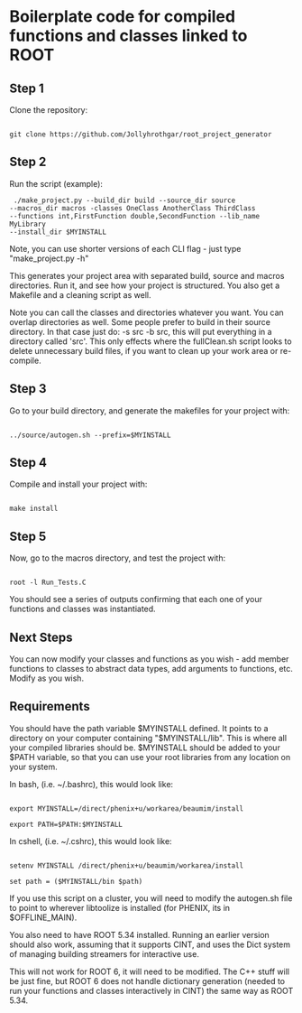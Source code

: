 # Boilerplate code for compiled functions and classes linked to ROOT

## Step 1

Clone the repository:

<code>
git clone https://github.com/Jollyhrothgar/root_project_generator
</code>

## Step 2

Run the script (example):

<code> ./make_project.py --build_dir build --source_dir source --macros_dir
macros -classes OneClass AnotherClass ThirdClass --functions int,FirstFunction
double,SecondFunction --lib_name MyLibrary --install_dir $MYINSTALL</code>

Note, you can use shorter versions of each CLI flag - just type "make_project.py
-h"

This generates your project area with separated build, source and macros
directories. Run it, and see how your project is structured. You also get a
Makefile and a cleaning script as well. 

Note you can call the classes and directories whatever you want. You can
overlap directories as well. Some people prefer to build in their source
directory. In that case just do: -s src -b src, this will put everything in a
directory called 'src'. This only effects where the fullClean.sh script looks
to delete unnecessary build files, if you want to clean up your work area or
re-compile.

## Step 3 

Go to your build directory, and generate the makefiles for your project with:

<code>
../source/autogen.sh --prefix=$MYINSTALL
</code>

## Step 4
Compile and install your project with:

<code>
make install
</code>

## Step 5
Now, go to the macros directory, and test the project with:

<code>
root -l Run_Tests.C
</code>

You should see a series of outputs confirming that each one of your functions
and classes was instantiated.

## Next Steps

You can now modify your classes and functions as you wish - add member functions
to classes to abstract data types, add arguments to functions, etc. Modify as you wish.

## Requirements

You should have the path variable $MYINSTALL defined. It points to a directory
on your computer containing "$MYINSTALL/lib". This is where all your compiled
libraries should be. $MYINSTALL should be added to your $PATH variable, so that
you can use your root libraries from any location on your system.

In bash, (i.e. ~/.bashrc), this would look like:

<code>
export MYINSTALL=/direct/phenix+u/workarea/beaumim/install
</code>

<code>
export PATH=$PATH:$MYINSTALL
</code>

In cshell, (i.e. ~/.cshrc), this would look like:

<code>
setenv MYINSTALL /direct/phenix+u/beaumim/workarea/install
</code>

<code>
set path = ($MYINSTALL/bin $path)
</code>

If you use this script on a cluster, you will need to modify the autogen.sh file
to point to wherever libtoolize is installed (for PHENIX, its in $OFFLINE_MAIN).

You also need to have ROOT 5.34 installed. Running an earlier version should
also work, assuming that it supports CINT, and uses the Dict system of managing
building streamers for interactive use.

This will not work for ROOT 6, it will need to be modified. The C++ stuff will
be just fine, but ROOT 6 does not handle dictionary generation (needed to run
your functions and classes interactively in CINT) the same way as ROOT 5.34.
